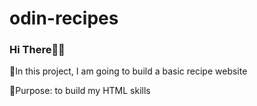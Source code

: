 # odin-recipes

### Hi There👍🏾

🚦In this project, I am going to build a basic recipe website

🚧Purpose: to build my HTML skills
